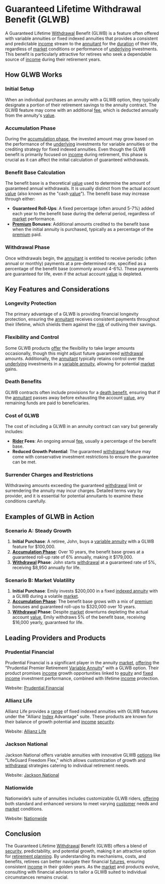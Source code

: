 # Guaranteed Lifetime Withdrawal Benefit (GLWB)

A Guaranteed Lifetime [Withdrawal](../w/withdrawal.md) Benefit (GLWB) is a feature often offered with variable annuities or fixed indexed annuities that provides a consistent and predictable [income](../i/income.md) stream to the [annuitant](../a/annuitant.md) for the [duration](../d/duration.md) of their life, regardless of [market](../m/market.md) conditions or performance of [underlying](../u/underlying.md) investments. This benefit is particularly attractive for retirees who seek a dependable source of [income](../i/income.md) during their retirement years.

## How GLWB Works

### Initial Setup

When an individual purchases an annuity with a GLWB option, they typically designate a portion of their retirement savings to the annuity contract. The GLWB feature may come with an additional [fee](../f/fee.md), which is deducted annually from the annuity's [value](../v/value.md).

### Accumulation Phase

During the [accumulation phase](../a/accumulation_phase.md), the invested amount may grow based on the performance of the [underlying](../u/underlying.md) investments for variable annuities or the crediting strategy for fixed indexed annuities. Even though the GLWB benefit is primarily focused on [income](../i/income.md) during retirement, this phase is crucial as it can affect the initial calculation of guaranteed withdrawals.

### Benefit Base Calculation

The benefit base is a theoretical [value](../v/value.md) used to determine the amount of guaranteed annual withdrawals. It is usually distinct from the actual account [value](../v/value.md) (also known as the "cash [value](../v/value.md)"). The benefit base may increase through either:

- **Guaranteed Roll-Ups**: A fixed percentage (often around 5-7%) added each year to the benefit base during the deferral period, regardless of [market](../m/market.md) performance.
- **[Premium](../p/premium.md) Bonuses**: Additional amounts credited to the benefit base when the initial annuity is purchased, typically as a percentage of the [premium](../p/premium.md) paid.

### Withdrawal Phase

Once withdrawals begin, the [annuitant](../a/annuitant.md) is entitled to receive periodic (often annual or monthly) payments at a pre-determined rate, specified as a percentage of the benefit base (commonly around 4-6%). These payments are guaranteed for life, even if the actual account [value](../v/value.md) is depleted.

## Key Features and Considerations

### Longevity Protection

The primary advantage of a GLWB is providing financial longevity protection, ensuring the [annuitant](../a/annuitant.md) receives consistent payments throughout their lifetime, which shields them against the [risk](../r/risk.md) of outliving their savings.

### Flexibility and Control

Some GLWB products [offer](../o/offer.md) the flexibility to take larger amounts occasionally, though this might adjust future guaranteed [withdrawal](../w/withdrawal.md) amounts. Additionally, the [annuitant](../a/annuitant.md) typically retains control over the [underlying](../u/underlying.md) investments in a [variable annuity](../v/variable_annuity.md), allowing for potential [market](../m/market.md) gains.

### Death Benefits

GLWB contracts often include provisions for a [death benefit](../d/death_benefit.md), ensuring that if the [annuitant](../a/annuitant.md) passes away before exhausting the account [value](../v/value.md), any remaining funds are paid to beneficiaries.

### Cost of GLWB

The cost of including a GLWB in an annuity contract can vary but generally includes:

- **[Rider](../r/rider.md) Fees**: An ongoing annual [fee](../f/fee.md), usually a percentage of the benefit base.
- **Reduced Growth Potential**: The guaranteed [withdrawal](../w/withdrawal.md) feature may come with conservative investment restrictions to ensure the guarantee can be met.

### Surrender Charges and Restrictions

Withdrawing amounts exceeding the guaranteed [withdrawal](../w/withdrawal.md) limit or surrendering the annuity may incur charges. Detailed terms vary by provider, and it is essential for potential annuitants to examine these conditions carefully.

## Examples of GLWB in Action

### Scenario A: Steady Growth

1. **Initial Purchase**: A retiree, John, buys a [variable annuity](../v/variable_annuity.md) with a GLWB feature for $100,000.
2. **[Accumulation Phase](../a/accumulation_phase.md)**: Over 10 years, the benefit base grows at a guaranteed roll-up rate of 6% annually, making it $179,000.
3. **[Withdrawal](../w/withdrawal.md) Phase**: John starts [withdrawal](../w/withdrawal.md) at a guaranteed rate of 5%, receiving $8,950 annually for life.

### Scenario B: Market Volatility

1. **Initial Purchase**: Emily invests $200,000 in a fixed [indexed annuity](../i/indexed_annuity.md) with a GLWB during a volatile [market](../m/market.md).
2. **[Accumulation Phase](../a/accumulation_phase.md)**: The benefit base grows with a mix of [premium](../p/premium.md) bonuses and guaranteed roll-ups to $320,000 over 10 years.
3. **[Withdrawal](../w/withdrawal.md) Phase**: Despite [market](../m/market.md) downturns depleting the actual account [value](../v/value.md), Emily withdraws 5% of the benefit base, receiving $16,000 yearly, guaranteed for life.

## Leading Providers and Products

### Prudential Financial

Prudential Financial is a significant player in the annuity [market](../m/market.md), [offering](../o/offering.md) the "Prudential Premier Retirement [Variable Annuity](../v/variable_annuity.md)" with a GLWB option. Their product promises [income](../i/income.md) growth opportunities linked to [equity](../e/equity.md) and [fixed income](../f/fixed_income.md) investment performance, combined with lifetime [income](../i/income.md) protection.

Website: [Prudential Financial](https://www.prudential.com/)

### Allianz Life

Allianz Life provides a [range](../r/range.md) of fixed indexed annuities with GLWB features under the "Allianz [Index](../i/index_instrument.md) Advantage" suite. These products are known for their balance of growth potential and [income](../i/income.md) [security](../s/security.md).

Website: [Allianz Life](https://www.allianzlife.com/)

### Jackson National

Jackson National offers variable annuities with innovative GLWB [options](../o/options.md) like "LifeGuard Freedom Flex," which allows customization of growth and [withdrawal](../w/withdrawal.md) strategies catering to individual retirement needs.

Website: [Jackson National](https://www.jackson.com/)

### Nationwide

Nationwide’s suite of annuities includes customizable GLWB riders, [offering](../o/offering.md) both standard and enhanced versions to meet varying [customer](../c/customer.md) needs and [market](../m/market.md) conditions.

Website: [Nationwide](https://www.nationwide.com/)

## Conclusion

The Guaranteed Lifetime [Withdrawal](../w/withdrawal.md) Benefit (GLWB) offers a blend of [security](../s/security.md), predictability, and potential growth, making it an attractive option for [retirement planning](../r/retirement_planning.md). By understanding its mechanisms, costs, and benefits, retirees can better navigate their financial [futures](../f/futures.md), ensuring consistent [income](../i/income.md) in their golden years. As the [market](../m/market.md) and products evolve, consulting with financial advisors to tailor a GLWB suited to individual circumstances remains crucial.